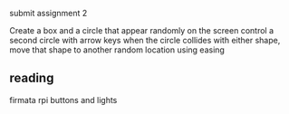 submit assignment 2

Create a box and a circle that appear randomly on the screen
control a second circle with arrow keys
when the circle collides with either shape, move that shape to another random location using easing


## reading
firmata
rpi buttons and lights
